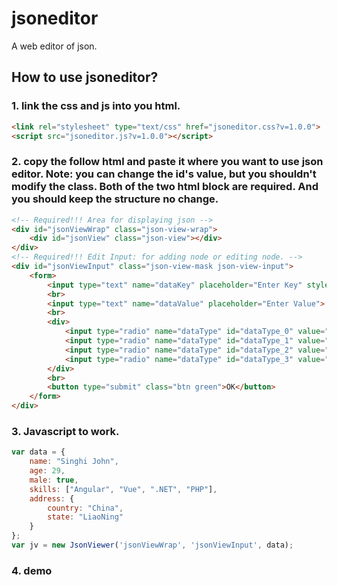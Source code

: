 # jsoneditor
A web editor of json.

## How to use jsoneditor?

### 1. link the css and js into you html.

```html
<link rel="stylesheet" type="text/css" href="jsoneditor.css?v=1.0.0">
<script src="jsoneditor.js?v=1.0.0"></script>
```

### 2. copy the follow html and paste it where you want to use json editor. Note: you can change the id's value, but you shouldn't modify the class. Both of the two html block are required. And you should keep the structure no change.

```html
<!-- Required!!! Area for displaying json -->
<div id="jsonViewWrap" class="json-view-wrap">
    <div id="jsonView" class="json-view"></div>
</div>
<!-- Required!!! Edit Input: for adding node or editing node. -->
<div id="jsonViewInput" class="json-view-mask json-view-input">
    <form>
        <input type="text" name="dataKey" placeholder="Enter Key" style="width: 61.8%;">
        <br>
        <input type="text" name="dataValue" placeholder="Enter Value">
        <br>
        <div>
            <input type="radio" name="dataType" id="dataType_0" value="string"><label for="dataType_0">string</label>
            <input type="radio" name="dataType" id="dataType_1" value="boolean"><label for="dataType_1">boolean</label>
            <input type="radio" name="dataType" id="dataType_2" value="number"><label for="dataType_2">number</label>
            <input type="radio" name="dataType" id="dataType_3" value="array"><label for="dataType_3">array</label>
        </div>
        <br>
        <button type="submit" class="btn green">OK</button>
    </form>
</div>
```

### 3. Javascript to work.

```javascript
var data = { 
    name: "Singhi John",
    age: 29,
    male: true,
    skills: ["Angular", "Vue", ".NET", "PHP"],
    address: {
        country: "China",
        state: "LiaoNing"
    }
};
var jv = new JsonViewer('jsonViewWrap', 'jsonViewInput', data);
```

### 4. demo
[jsoneditor-demo-gif]: http://www.zhangxinghai.cn/images/logo.png  "Json editor demo"